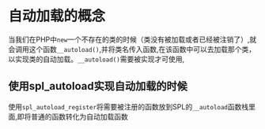 # 自动加载的概念
当我们在PHP中`new`一个不存在的类的时候（类没有被加载或者已经被注销了）,就会调用这个函数`__autoload()`,并将类名传入函数,在该函数中可以去加载那个类，以实现类的自动加载。`__autoload()`需要被实现才可使用,
## 使用spl_autoload实现自动加载的时候
使用`spl_autoload_register`将需要被注册的函数放到SPL的`__autoload`函数栈里面,即将普通的函数转化为自动加载函数